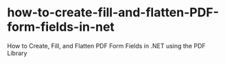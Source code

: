 # how-to-create-fill-and-flatten-PDF-form-fields-in-net
How to Create, Fill, and Flatten PDF Form Fields in .NET using the PDF Library
